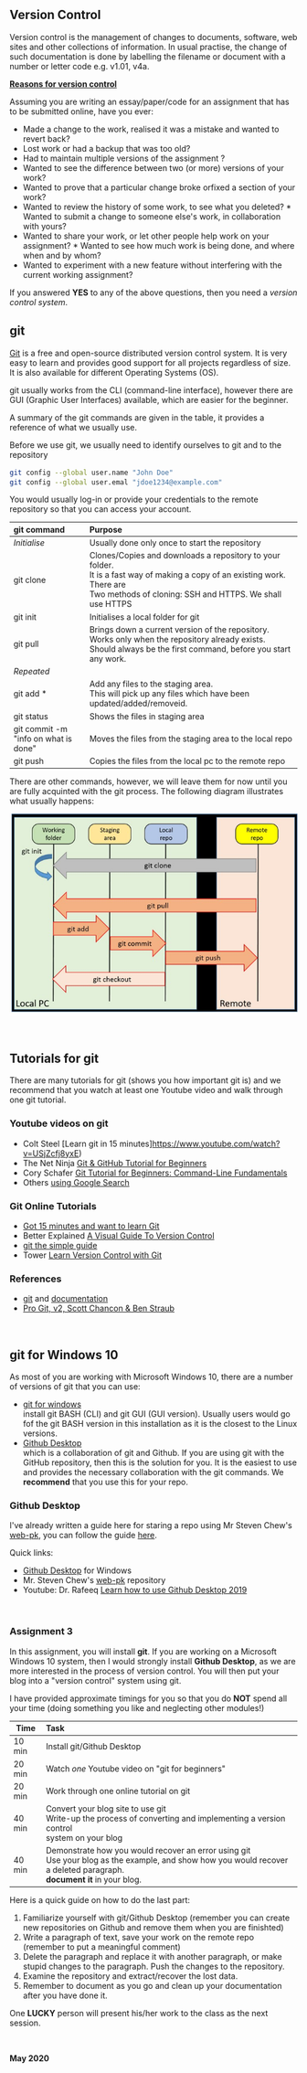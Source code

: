 
## Version Control

Version control is the management of changes to documents, software, web sites and other collections of information. In usual practise, the change of such documentation is done by labelling the filename or document with a number or letter code e.g. v1.01, v4a.

**[Reasons for version control](https://stackoverflow.com/questions/1408450/why-should-i-use-version-control)**

Assuming you are writing an essay/paper/code for an assignment that has to be submitted online, have you ever:

* Made a change to the work, realised it was a mistake and wanted to revert
back?
* Lost work or had a backup that was too old?
* Had to maintain multiple versions of the assignment ?
* Wanted to see the difference between two (or more) versions of your work?
* Wanted to prove that a particular change broke orfixed a section of your work?
* Wanted to review the history of some work, to see what you deleted? * Wanted to submit a change to someone else's work, in collaboration with yours?
* Wanted to share your work, or let other people help work on your assignment? * Wanted to see how much work is being done, and where when and by whom?
* Wanted to experiment with a new feature without interfering with the current working assignment?

If you answered **YES** to any of the above questions, then you need a *version control system*.

## git

[Git](https://git-scm.com/) is a free and open-source distributed version control system.  It is very easy to learn and provides good support for all projects regardless of size.  It is also available for different Operating Systems (OS).

git usually works from the CLI (command-line interface), however there are GUI (Graphic User Interfaces) available, which are easier for the beginner.

A summary of the git commands are given in the table, it provides a reference of what we usually use.

Before we use git, we usually need to identify ourselves to git and to the repository

```bash
git config --global user.name "John Doe"
git config --global user.emal "jdoe1234@example.com"
```

You would usually log-in or provide your credentials to the remote repository so that you can access your account.

|git command         | Purpose                                         |
|:-------------------|:-------------------------------------------------|
| *Initialise*         | Usually done only once to start the repository  |
| git clone <repo>   | Clones/Copies and downloads a repository to your folder.<br>It is a fast way of making a copy of an existing work.  There are <br>Two methods of cloning: SSH and HTTPS.  We shall use HTTPS |
| git init           | Initialises a local folder for git |
| git pull           | Brings down a current version of the repository.<br> Works only when the repository already exists.<br> Should always be the first command, before you start any work. |
| *Repeated*           |      |
| git add *          | Add any files to the staging area.<br>This will pick up any files which have been updated/added/removeid.|
| git status         | Shows the files in staging area|
| git commit -m <br>"info on what is done" | Moves the files from the staging area to the local repo |
| git push           | Copies the files from the local pc to the remote repo |

There are other commands, however, we will leave them for now until you are fully acquinted with the git process.  The following diagram illustrates what usually happens:

![Common git commands](03_1_git_commands.jpg)

&nbsp;

## Tutorials for git

There are many tutorials for git (shows you how important git is) and we recommend that you watch at least one Youtube video and walk through one git tutorial.

### Youtube videos on git

*  Colt Steel [Learn git in 15 minutes]https://www.youtube.com/watch?v=USjZcfj8yxE)
*  The Net Ninja [Git & GitHub Tutorial for Beginners](https://www.youtube.com/playlist?list=PL4cUxeGkcC9goXbgTDQ0n_4TBzOO0ocPR)
*  Cory Schafer [Git Tutorial for Beginners: Command-Line Fundamentals](https://www.youtube.com/watch?v=HVsySz-h9r4)
*  Others [using Google Search](https://www.youtube.com/results?search_query=git+tutorial+for+beginners)

### Git Online Tutorials

* [Got 15 minutes and want to learn Git](https://try.github.io/)
* Better Explained [A Visual Guide To Version Control](https://betterexplained.com/articles/a-visual-guide-to-version-control/)
* [git the simple guide](http://rogerdudler.github.io/git-guide/)
* Tower [Learn Version Control with Git](https://www.git-tower.com/learn/git/ebook/en/command-line/introduction#start)

### References

* [git](https://git-scm.com/) and [documentation](https://git-scm.com/doc)
* [Pro Git, v2, Scott Chancon & Ben Straub](https://git-scm.com/book/en/v2)

&nbsp;

## git for Windows 10

As most of you are working with Microsoft Windows 10, there are a number of versions of git that you can use:

* [git for windows](https://gitforwindows.org/)   
    install git BASH (CLI) and git GUI (GUI version).  Usually users would go fof the git BASH version in this installation as it is the closest to the Linux versions.
* [Github Desktop](https://desktop.github.com/)   
    which is a collaboration of git and Github.  If you are using git with the GitHub repository, then this is the solution for you.  It is the easiest to use and provides the necessary collaboration with the git commands.  We **recommend** that you use this for your repo.

### Github Desktop

I've already written a guide here for staring a repo using Mr Steven Chew's [web-pk](https://github.com/skeatz/web-pk), you can follow the guide [here](web-pk/web-pk.md).

Quick links:

*  [Github Desktop](https://desktop.github.com/) for Windows
*  Mr. Steven Chew's [web-pk](https://github.com/skeatz/web-pk) repository
*  Youtube: Dr. Rafeeq [Learn how to use Github Desktop 2019](https://youtu.be/FckOKBrdsBg)

&nbsp;

### Assignment 3

In this assignment, you will install **git**.  If you are working on a Microsoft Windows 10 system, then I would strongly install **Github Desktop**, as we are more interested in the process of version control.  You will then put your blog into a "version control" system using git.

I have provided approximate timings for you so that you do **NOT** spend all your time (doing something you like and neglecting other modules!)

| Time   | Task |
|--------|:------------------------------------------------|
|10 min  | Install git/Github Desktop |
|20 min  | Watch *one* Youtube video on "git for beginners" |
|20 min  | Work through one online tutorial on git |
|40 min  | Convert your blog site to use git<br>Write-up the process of converting and implementing a version control<br>system on your blog |
|40 min  | Demonstrate how you would recover an error using git<br>Use your blog as the example, and show how you would recover a deleted paragraph.<br>**document it** in your blog.

Here is a quick guide on how to do the last part:

1. Familiarize yourself with git/Github Desktop (remember you can create new repositories on Github and remove them when you are finishted)
2. Write a paragraph of text, save your work on the remote repo (remember to put a meaningful comment)
3. Delete the paragraph and replace it with another paragraph, or make stupid changes to the paragraph.  Push the changes to the repository.
4. Examine the repository and extract/recover the lost data.
5. Remember to document as you go and clean up your documentation after you have done it.

One **LUCKY** person will present his/her work to the class as the next session.


&nbsp;

**May 2020**

